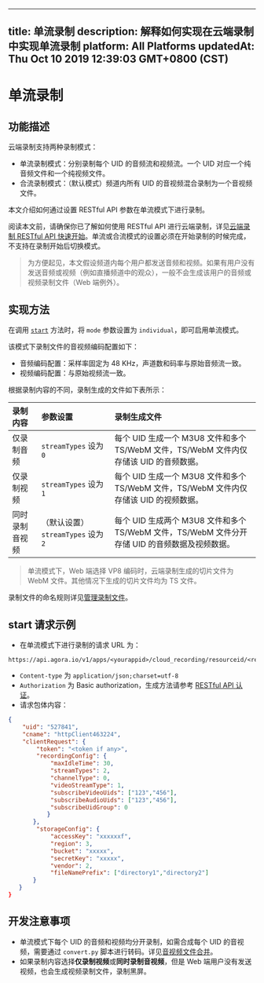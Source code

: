 
---
title: 单流录制
description: 解释如何实现在云端录制中实现单流录制
platform: All Platforms
updatedAt: Thu Oct 10 2019 12:39:03 GMT+0800 (CST)
---
# 单流录制
## 功能描述

云端录制支持两种录制模式：

- 单流录制模式：分别录制每个 UID 的音频流和视频流。一个 UID 对应一个纯音频文件和一个纯视频文件。
- 合流录制模式：（默认模式）频道内所有 UID 的音视频混合录制为一个音视频文件。

本文介绍如何通过设置 RESTful API 参数在单流模式下进行录制。

阅读本文前，请确保你已了解如何使用 RESTful API 进行云端录制，详见[云端录制 RESTful API 快速开始](../../cn/cloud-recording/cloud_recording_rest.md)。单流或合流模式的设置必须在开始录制的时候完成，不支持在录制开始后切换模式。

> 为方便起见，本文假设频道内每个用户都发送音频和视频。如果有用户没有发送音频或视频（例如直播频道中的观众），一般不会生成该用户的音频或视频录制文件（Web 端例外）。

## 实现方法

在调用 [`start`](../../cn/cloud-recording/cloud_recording_api_rest.md) 方法时，将 `mode` 参数设置为 `individual`，即可启用单流模式。

该模式下录制文件的音视频编码配置如下：

-  音频编码配置：采样率固定为 48 KHz，声道数和码率与原始音频流一致。
-  视频编码配置：与原始视频流一致。

根据录制内容的不同，录制生成的文件如下表所示：

| 录制内容     | 参数设置      | 录制生成文件          |
| :--- | :--- | :------- |
| 仅录制音频     | `streamTypes` 设为 `0`    | 每个 UID 生成一个 M3U8 文件和多个 TS/WebM 文件，TS/WebM 文件内仅存储该 UID 的音频数据。|
| 仅录制视频     | `streamTypes` 设为 `1`   | 每个 UID 生成一个 M3U8 文件和多个 TS/WebM 文件，TS/WebM 文件内仅存储该 UID 的视频数据。 |
| 同时录制音视频     | （默认设置） `streamTypes` 设为 `2`| 每个 UID 生成两个 M3U8 文件和多个 TS/WebM 文件，TS/WebM 文件分开存储 UID 的音频数据及视频数据。 |

> 单流模式下，Web 端选择 VP8 编码时，云端录制生成的切片文件为 WebM 文件。其他情况下生成的切片文件均为 TS 文件。

录制文件的命名规则详见[管理录制文件](../../cn/cloud-recording/cloud_recording_manage_files.md)。

## start 请求示例

- 在单流模式下进行录制的请求 URL 为：

```
https://api.agora.io/v1/apps/<yourappid>/cloud_recording/resourceid/<resourceid>/mode/individual/start
```

- `Content-type` 为 `application/json;charset=utf-8`
- `Authorization` 为 Basic authorization，生成方法请参考 [RESTful API 认证](https://docs.agora.io/cn/faq/restful_authentication)。
- 请求包体内容：

```json
{
    "uid": "527841",
    "cname": "httpClient463224",
    "clientRequest": {
        "token": "<token if any>",
        "recordingConfig": {
            "maxIdleTime": 30,
            "streamTypes": 2,
            "channelType": 0, 
            "videoStreamType": 1, 
            "subscribeVideoUids": ["123","456"], 
            "subscribeAudioUids": ["123","456"],
            "subscribeUidGroup": 0
           }
       }, 
        "storageConfig": {
            "accessKey": "xxxxxxf",
            "region": 3,
            "bucket": "xxxxx",
            "secretKey": "xxxxx",
            "vendor": 2,
            "fileNamePrefix": ["directory1","directory2"]
       }
   }
}
```

## 开发注意事项

- 单流模式下每个 UID 的音频和视频均分开录制，如需合成每个 UID 的音视频，需要通过 `convert.py` 脚本进行转码。详见[音视频文件合并](../../cn/cloud-recording/cloud_recording_merge_files.md)。
- 如果录制内容选择**仅录制视频**或**同时录制音视频**，但是 Web 端用户没有发送视频，也会生成视频录制文件，录制黑屏。
